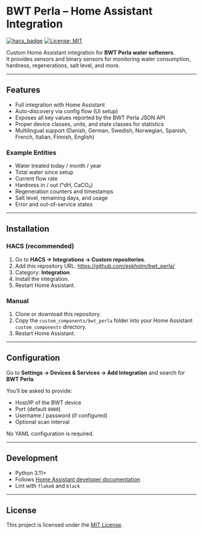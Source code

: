 # BWT Perla – Home Assistant Integration

[![hacs_badge](https://img.shields.io/badge/HACS-Custom-orange.svg)](https://hacs.xyz/docs/faq/custom_repositories)
[![License: MIT](https://img.shields.io/badge/License-MIT-blue.svg)](LICENSE)

Custom Home Assistant integration for **BWT Perla water softeners**.  
It provides sensors and binary sensors for monitoring water consumption, hardness, regenerations, salt level, and more.

---

## Features

- Full integration with Home Assistant
- Auto-discovery via config flow (UI setup)
- Exposes all key values reported by the BWT Perla JSON API
- Proper device classes, units, and state classes for statistics
- Multilingual support (Danish, German, Swedish, Norwegian, Spanish, French, Italian, Finnish, English)

### Example Entities

- Water treated today / month / year
- Total water since setup
- Current flow rate
- Hardness in / out (°dH, CaCO₃)
- Regeneration counters and timestamps
- Salt level, remaining days, and usage
- Error and out-of-service states

---

## Installation

### HACS (recommended)

1. Go to **HACS → Integrations → Custom repositories**.
2. Add this repository URL: https://github.com/eskholm/bwt_perla/
3. Category: **Integration**.
3. Install the integration.
4. Restart Home Assistant.

### Manual

1. Clone or download this repository.
2. Copy the `custom_components/bwt_perla` folder into your Home Assistant `custom_components` directory.
3. Restart Home Assistant.

---

## Configuration

Go to **Settings → Devices & Services → Add Integration** and search for **BWT Perla**.

You’ll be asked to provide:

- Host/IP of the BWT device
- Port (default `8080`)
- Username / password (if configured)
- Optional scan interval

No YAML configuration is required.

---

## Development

- Python 3.11+
- Follows [Home Assistant developer documentation](https://developers.home-assistant.io/)
- Lint with `flake8` and `black`

---

## License

This project is licensed under the [MIT License](LICENSE).

